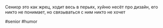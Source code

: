 Сениор это как жрец, ходит весь в перьях, хуйню несёт про дизайн, его никто не понимает, но связываться с ним никто не хочет

#senior #humor